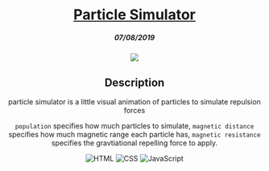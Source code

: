 <div align='center'>
<h1 align="center"><a href="https://tatumroaquin.github.io/particle-simulator/">Particle Simulator</a></h1>
<h5 align="center">07/08/2019</h5>

![](./particle-simulator.gif)

<h2 align="center">Description</h2>
<p align="center">particle simulator is a little visual animation of particles to simulate repulsion forces</p>

`population` specifies how much particles to simulate, 
`magnetic distance` specifies how much magnetic range each particle has,
`magnetic resistance` specifies the gravtiational repelling force to apply.

<img alt="HTML" src="https://img.shields.io/badge/-HTML-black?logo=HTML5" />
<img alt="CSS" src="https://img.shields.io/badge/-CSS-black?logo=CSS3" />
<img alt="JavaScript" src="https://img.shields.io/badge/-JavaScript-black?logo=JavaScript" />
</div>

